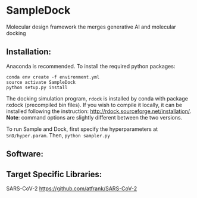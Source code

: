 # SampleDock
Molecular design framework the merges generative AI and molecular docking

## Installation:
Anaconda is recommended. To install the required python packages:
```
conda env create -f environment.yml
source activate SampleDock
python setup.py install
```
The docking simulation program, `rdock` is installed by conda with package rxdock (precompiled bin files). If you wish to compile it locally, it can be installed following the instruction: http://rdock.sourceforge.net/installation/. **Note**: command options are slightly different between the two versions.

To run Sample and Dock, first specify the hyperparameters at `SnD/hyper.param`. Then, `python sampler.py`

## Software:

## Target Specific Libraries:
SARS-CoV-2 https://github.com/atfrank/SARS-CoV-2

